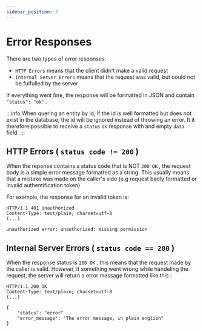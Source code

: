 ```yaml
---
sidebar_position: 3
---
```


# Error Responses

There are two types of error responses: 
* `HTTP Errors` means that the client didn't make a valid request
* `Internal Server Errors` means that the request was valid, but could not be fulfulled by the server

If everything went fine, the response will be formatted in JSON and contain `"status": "ok"` .

:::info
When quering an entity by id, if the id is well formatted but does not exist in the database, the id will be ignored instead of throwing an error. It it therefore possible to receive a `status`  `ok` response with and empty `data` field.
:::

## HTTP Errors ( `status code != 200` )

When the reponse contains a status code that is NOT `200 OK` , the request body is a simple error message formatted as a string. This usually means that a mistake was made on the caller's side (e.g request badly formatted or invalid authentification token)

For example, the response for an invalid token is:

```
HTTP/1.1 401 Unauthorized
Content-Type: text/plain; charset=utf-8
(...)

unauthorized error: unauthorized: missing permission
```

## Internal Server Errors ( `status code == 200` )

When the response status is `200 OK` , this means that the request made by the caller is valid. However, if something went wrong while handeling the request, the server will return a error message formatted like this :

```
HTTP/1.1 200 OK
Content-Type: text/plain; charset=utf-8
(...)

{
    "status": "error"
    "error_message": "The error message, in plain english"
}
```
